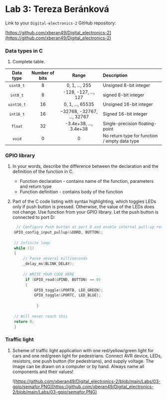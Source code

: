 # Lab 3: Tereza Beránková

Link to your `Digital-electronics-2` GitHub repository:

   [https://github.com/xberan49/Digital_electronics-2](https://github.com/xberan49/Digital_electronics-2)


### Data types in C

1. Complete table.

| **Data type** | **Number of bits** | **Range** | **Description** |
| :-: | :-: | :-: | :-- | 
| `uint8_t`  | 8 | 0, 1, ..., 255 | Unsigned 8-bit integer |
| `int8_t`   | 8 | -128, -127, ..., 127 | signed 8-bit integer |
| `uint16_t` | 16 | 0, 1, ..., 65535 | Unsigned 16-bit integer |
| `int16_t`  | 16 | −32768, -32767, ..., 32767 | Signed 16-bit integer |
| `float`    | 32 | -3.4e+38, ..., 3.4e+38 | Single-precision floating-point |
| `void`     | 0 | 0 | No return type for function / empty data type |


### GPIO library

1. In your words, describe the difference between the declaration and the definition of the function in C.
   * Function declaration - contains name of the function, parameters and return type 
   * Function definition - contains body of the function 

2. Part of the C code listing with syntax highlighting, which toggles LEDs only if push button is pressed. Otherwise, the value of the LEDs does not change. Use function from your GPIO library. Let the push button is connected to port D:

```c
     // Configure Push button at port D and enable internal pull-up resistor
	GPIO_config_input_pullup(&DDRD, BUTTON);

    // Infinite loop
    while (1)
    {
        // Pause several milliseconds
        _delay_ms(BLINK_DELAY);

        // WRITE YOUR CODE HERE
		 if (GPIO_read(&PIND, BUTTON) == 0)
		 {
			 GPIO_toggle(&PORTB, LED_GREEN);
			 GPIO_toggle(&PORTC, LED_BLUE);
		 
     		  }

    // Will never reach this
    return 0;
    }
```


### Traffic light

1. Scheme of traffic light application with one red/yellow/green light for cars and one red/green light for pedestrians. Connect AVR device, LEDs, resistors, one push button (for pedestrians), and supply voltage. The image can be drawn on a computer or by hand. Always name all components and their values!

   ![https://github.com/xberan49/Digital_electronics-2/blob/main/Labs/03-gpio/semafor.PNG](https://github.com/xberan49/Digital_electronics-2/blob/main/Labs/03-gpio/semafor.PNG)
